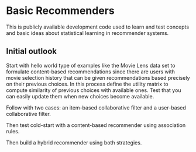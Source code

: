 # Basic Recommenders
This is publicly available development code used to learn and test concepts and basic ideas about statistical learning in recommender systems.

## Initial outlook

Start with hello world type of examples like the Movie Lens data set to formulate content-based recommendations since there are users with movie selection history that can be given recommendations based precisely on their previous choices. In this process define the utility matrix to compute similarity of previous choices with available ones. Test that you can easily update them when new choices become available. 

Follow with two cases: an item-based collaborative filter and a user-based collaborative filter.

Then test cold-start with a content-based recommender using association rules. 

Then build a hybrid recommender using both strategies.
